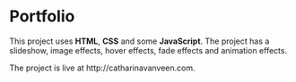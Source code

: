 # Portfolio

<p>This project uses <strong>HTML</strong>, <strong>CSS</strong> and some <strong>JavaScript</strong>. The project has a slideshow, image effects, hover effects, fade effects and animation effects.</p>
<p>The project is live at http://catharinavanveen.com.</p>
